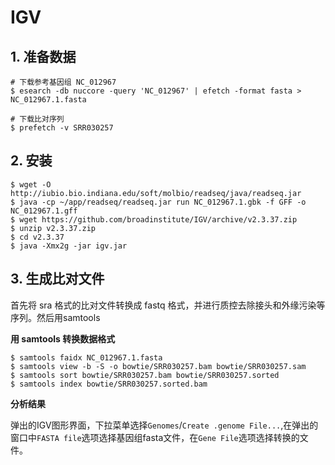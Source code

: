 # IGV

## 1. 准备数据

```
# 下载参考基因组 NC_012967
$ esearch -db nuccore -query 'NC_012967' | efetch -format fasta > NC_012967.1.fasta

# 下载比对序列
$ prefetch -v SRR030257
```

## 2. 安装

```
$ wget -O http://iubio.bio.indiana.edu/soft/molbio/readseq/java/readseq.jar
$ java -cp ~/app/readseq/readseq.jar run NC_012967.1.gbk -f GFF -o NC_012967.1.gff
$ wget https://github.com/broadinstitute/IGV/archive/v2.3.37.zip
$ unzip v2.3.37.zip
$ cd v2.3.37
$ java -Xmx2g -jar igv.jar
```

## 3. 生成比对文件

首先将 sra 格式的比对文件转换成 fastq 格式，并进行质控去除接头和外缘污染等序列。然后用samtools

**用 samtools 转换数据格式**

```
$ samtools faidx NC_012967.1.fasta
$ samtools view -b -S -o bowtie/SRR030257.bam bowtie/SRR030257.sam
$ samtools sort bowtie/SRR030257.bam bowtie/SRR030257.sorted
$ samtools index bowtie/SRR030257.sorted.bam
```

**分析结果**

弹出的IGV图形界面，下拉菜单选择`Genomes`/`Create .genome File...`,在弹出的窗口中`FASTA file`选项选择基因组fasta文件，在`Gene File`选项选择转换的文件。
